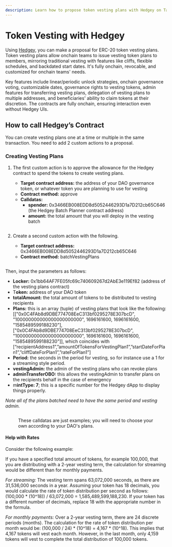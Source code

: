```yaml
---
description: Learn how to propose token vesting plans with Hedgey on Tally.
---
```


# Token Vesting with Hedgey

Using [Hedgey](https://hedgey.finance/), you can make a proposal for ERC-20 token vesting plans. Token vesting plans allow onchain teams to issue vesting token plans to members, mirroring traditional vesting with features like cliffs, flexible schedules, and backdated start dates. It's fully onchain, revocable, and customized for onchain teams' needs.

Key features include linear/periodic unlock strategies, onchain governance voting, customizable dates, governance rights to vesting tokens, admin features for transferring vesting plans, delegation of vesting plans to multiple addresses, and beneficiaries' ability to claim tokens at their discretion. The contracts are fully onchain, ensuring interaction even without Hedgey UIs​​.

## How to call Hedgey’s Contract

You can create vesting plans one at a time or multiple in the same transaction. You need to add 2 custom actions to a proposal.

### Creating Vesting Plans

1.  The first custom action is to approve the allowance for the Hedgey contract to spend the tokens to create vesting plans.

    * **Target contract address:** the address of your DAO governance token, or whatever token you are planning to use for vesting
    * **Contract method:** approve
    * **Calldatas:**
      * **spender:** 0x3466EB008EDD8d5052446293D1a7D212cb65C646 (the Hedgey Batch Planner contract address)
      * **amount:** the total amount that you will deploy in the vesting batch

    <figure><img src="https://lh7-us.googleusercontent.com/iMXSi_WU6FwGdzBUyktACIhr4wmZFqHdCpNeOy08L2_6_xFvy-HToiit8cx6A_6SQDh49-Y3_fDzmncQmfAwkyR_vr1qEnHlzqHGBX-bdg4idp-PnWTMMrzgVTqhJgm2gcGUQcxO3ANVzcDpL6cDr94" alt=""><figcaption></figcaption></figure>
2.  Create a second custom action with the following.

    * **Target contract address:** 0x3466EB008EDD8d5052446293D1a7D212cb65C646
    * **Contract method:** batchVestingPlans

    <figure><img src="../../../.gitbook/assets/Screenshot 2023-11-06 at 3.51.46 pm.png" alt=""><figcaption></figcaption></figure>

Then, input the parameters as follows:

* **Locker:** 0x1bb64AF7FE05fc69c740609267d2AbE3e119Ef82 (address of the vesting plans contract)
* T**oken:** address of your DAO token
* **totalAmount:** the total amount of tokens to be distributed to vesting recipients
* **Plans:** this is an array (tuple) of vesting plans that look like the following: \[\["0x0C4FAb8d9DBE774708EeC313bf0295278E307bcD", "100000000000000000000000", 1696161600, 1696161600, "1585489599188230"],\["0x0C4FAb8d9DBE774708EeC313bf0295278E307bcD", "100000000000000000000000", 1696161600, 1696161600, "1585489599188230"]], which coincides with \[“recipientAddress1”,”amountOfTokensForVestingPlan1”,”startDateForPlan1”,”cliffDateForPlan1”,”rateForPlan1”]
* **Period:** the seconds in the period for vesting, so for instance use a 1 for a streaming style period.
* **vestingAdmin:** the admin of the vesting plans who can revoke plans
* **adminTransferOBO:** this allows the vestingAdmin to transfer plans on the recipients behalf in the case of emergency
* m**intType: 7**; this is a specific number for the Hedgey dApp to display things properly.&#x20;

_Note all of the plans batched need to have the same period and vesting admin._

<figure><img src="https://lh7-us.googleusercontent.com/PvJB3beMHsQXIMdTG7vjEMLJ11tR3zGldv0Gsx8kwYV42XHMjhhEqE0D4PXJ560DHuZ_KZjg0Ri6-5jNCB5eBS5W9tzJGyRn45mPAE4sufxeqVmUbx96_Qm5Q5fBa4JX-J_ty7IA5k0fVaLAenpsilw" alt=""><figcaption><p>These calldatas are just examples; you will need to choose your own according to your DAO's plans.</p></figcaption></figure>

#### Help with Rates

Consider the following example:

If you have a specified total amount of tokens, for example 100,000, that you are distributing with a 2-year vesting term, the calculation for streaming would be different than for monthly payments.

_For streaming:_ The vesting term spans 63,072,000 seconds, as there are 31,536,000 seconds in a year. Assuming your token has 18 decimals, you would calculate the rate of token distribution per second as follows: (100,000 \* (10^18)) / 63,072,000 = 1,585,489,599,188,230. If your token has a different number of decimals, replace 18 with the appropriate number in the formula.

_For monthly payments:_ Over a 2-year vesting term, there are 24 discrete periods (months). The calculation for the rate of token distribution per month would be: (100,000 / 24) \* (10^18) = 4,167 \* (10^18). This implies that 4,167 tokens will vest each month. However, in the last month, only 4,159 tokens will vest to complete the total distribution of 100,000 tokens.
